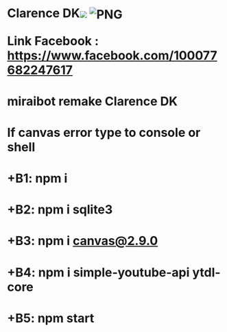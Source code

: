 <h1>Clarence DK<img src="https://i.pinimg.com/originals/4c/4f/68/4c4f684de3f549ed136e608f21ff4154.gif"

<p align="center">
    <img align="center" alt="PNG" src="https://i.pinimg.com/originals/4c/4f/68/4c4f684de3f549ed136e608f21ff4154.gif" />
  
Link Facebook : https://www.facebook.com/100077682247617   

# miraibot remake Clarence DK
# If canvas error type to console or shell
# +B1: npm i
# +B2: npm i sqlite3
# +B3: npm i canvas@2.9.0 
# +B4: npm i simple-youtube-api ytdl-core 
# +B5: npm start